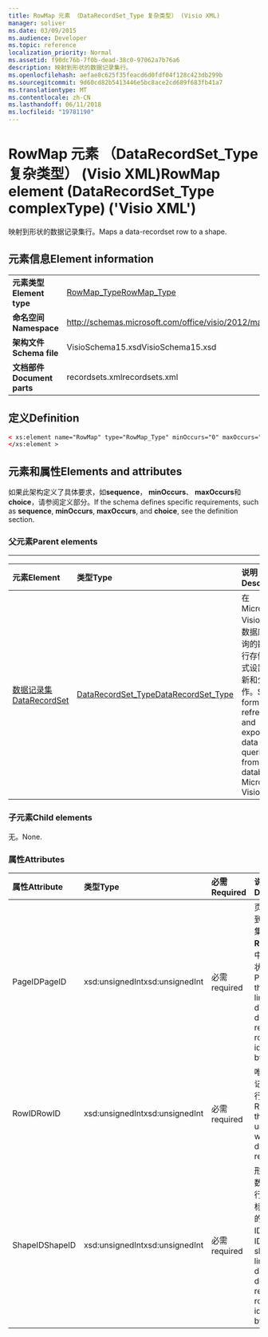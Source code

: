 ```yaml
---
title: RowMap 元素 （DataRecordSet_Type 复杂类型） (Visio XML)
manager: soliver
ms.date: 03/09/2015
ms.audience: Developer
ms.topic: reference
localization_priority: Normal
ms.assetid: f90dc76b-7f0b-dead-38c0-97062a7b76a6
description: 映射到形状的数据记录集行。
ms.openlocfilehash: aefae8c625f35feacd6d0fdf04f128c423db299b
ms.sourcegitcommit: 9d60cd82b5413446e5bc8ace2cd689f683fb41a7
ms.translationtype: MT
ms.contentlocale: zh-CN
ms.lasthandoff: 06/11/2018
ms.locfileid: "19781190"
---
```

# <a name="rowmap-element-datarecordsettype-complextype-visio-xml"></a><span data-ttu-id="afd64-103">RowMap 元素 （DataRecordSet_Type 复杂类型） (Visio XML)</span><span class="sxs-lookup"><span data-stu-id="afd64-103">RowMap element (DataRecordSet_Type complexType) ('Visio XML')</span></span>

<span data-ttu-id="afd64-104">映射到形状的数据记录集行。</span><span class="sxs-lookup"><span data-stu-id="afd64-104">Maps a data-recordset row to a shape.</span></span>
  
## <a name="element-information"></a><span data-ttu-id="afd64-105">元素信息</span><span class="sxs-lookup"><span data-stu-id="afd64-105">Element information</span></span>

|||
|:-----|:-----|
|<span data-ttu-id="afd64-106">**元素类型**</span><span class="sxs-lookup"><span data-stu-id="afd64-106">**Element type**</span></span> <br/> |[<span data-ttu-id="afd64-107">RowMap_Type</span><span class="sxs-lookup"><span data-stu-id="afd64-107">RowMap_Type</span></span>](rowmap_type-complextypevisio-xml.md) <br/> |
|<span data-ttu-id="afd64-108">**命名空间**</span><span class="sxs-lookup"><span data-stu-id="afd64-108">**Namespace**</span></span> <br/> |http://schemas.microsoft.com/office/visio/2012/main  <br/> |
|<span data-ttu-id="afd64-109">**架构文件**</span><span class="sxs-lookup"><span data-stu-id="afd64-109">**Schema file**</span></span> <br/> |<span data-ttu-id="afd64-110">VisioSchema15.xsd</span><span class="sxs-lookup"><span data-stu-id="afd64-110">VisioSchema15.xsd</span></span>  <br/> |
|<span data-ttu-id="afd64-111">**文档部件**</span><span class="sxs-lookup"><span data-stu-id="afd64-111">**Document parts**</span></span> <br/> |<span data-ttu-id="afd64-112">recordsets.xml</span><span class="sxs-lookup"><span data-stu-id="afd64-112">recordsets.xml</span></span>  <br/> |
   
## <a name="definition"></a><span data-ttu-id="afd64-113">定义</span><span class="sxs-lookup"><span data-stu-id="afd64-113">Definition</span></span>

```XML
< xs:element name="RowMap" type="RowMap_Type" minOccurs="0" maxOccurs="unbounded" >
</xs:element >
```

## <a name="elements-and-attributes"></a><span data-ttu-id="afd64-114">元素和属性</span><span class="sxs-lookup"><span data-stu-id="afd64-114">Elements and attributes</span></span>

<span data-ttu-id="afd64-115">如果此架构定义了具体要求，如**sequence**， **minOccurs**、 **maxOccurs**和**choice**，请参阅定义部分。</span><span class="sxs-lookup"><span data-stu-id="afd64-115">If the schema defines specific requirements, such as **sequence**, **minOccurs**, **maxOccurs**, and **choice**, see the definition section.</span></span> 
  
### <a name="parent-elements"></a><span data-ttu-id="afd64-116">父元素</span><span class="sxs-lookup"><span data-stu-id="afd64-116">Parent elements</span></span>

****

|<span data-ttu-id="afd64-117">**元素**</span><span class="sxs-lookup"><span data-stu-id="afd64-117">**Element**</span></span>|<span data-ttu-id="afd64-118">**类型**</span><span class="sxs-lookup"><span data-stu-id="afd64-118">**Type**</span></span>|<span data-ttu-id="afd64-119">**说明**</span><span class="sxs-lookup"><span data-stu-id="afd64-119">**Description**</span></span>|
|:-----|:-----|:-----|
|[<span data-ttu-id="afd64-120">数据记录集</span><span class="sxs-lookup"><span data-stu-id="afd64-120">DataRecordSet</span></span>](datarecordset-element-datarecordsets_type-complextypevisio-xml.md) <br/> |[<span data-ttu-id="afd64-121">DataRecordSet_Type</span><span class="sxs-lookup"><span data-stu-id="afd64-121">DataRecordSet_Type</span></span>](datarecordset_type-complextypevisio-xml.md) <br/> |<span data-ttu-id="afd64-122">在 Microsoft Visio 中对从数据库中查询的数据进行存储、格式设置、刷新和公开操作。</span><span class="sxs-lookup"><span data-stu-id="afd64-122">Stores, formats, refreshes, and exposes data queried from a database in Microsoft Visio.</span></span>  <br/> |
   
### <a name="child-elements"></a><span data-ttu-id="afd64-123">子元素</span><span class="sxs-lookup"><span data-stu-id="afd64-123">Child elements</span></span>

<span data-ttu-id="afd64-124">无。</span><span class="sxs-lookup"><span data-stu-id="afd64-124">None.</span></span>
  
### <a name="attributes"></a><span data-ttu-id="afd64-125">属性</span><span class="sxs-lookup"><span data-stu-id="afd64-125">Attributes</span></span>

|<span data-ttu-id="afd64-126">**属性**</span><span class="sxs-lookup"><span data-stu-id="afd64-126">**Attribute**</span></span>|<span data-ttu-id="afd64-127">**类型**</span><span class="sxs-lookup"><span data-stu-id="afd64-127">**Type**</span></span>|<span data-ttu-id="afd64-128">**必需**</span><span class="sxs-lookup"><span data-stu-id="afd64-128">**Required**</span></span>|<span data-ttu-id="afd64-129">**说明**</span><span class="sxs-lookup"><span data-stu-id="afd64-129">**Description**</span></span>|<span data-ttu-id="afd64-130">**可能的值**</span><span class="sxs-lookup"><span data-stu-id="afd64-130">**Possible values**</span></span>|
|:-----|:-----|:-----|:-----|:-----|
|<span data-ttu-id="afd64-131">PageID</span><span class="sxs-lookup"><span data-stu-id="afd64-131">PageID</span></span>  <br/> |<span data-ttu-id="afd64-132">xsd:unsignedInt</span><span class="sxs-lookup"><span data-stu-id="afd64-132">xsd:unsignedInt</span></span>  <br/> |<span data-ttu-id="afd64-133">必需</span><span class="sxs-lookup"><span data-stu-id="afd64-133">required</span></span>  <br/> |<span data-ttu-id="afd64-134">页面的链接到数据记录集行由**RowID**标识中数据的形状的 ID。</span><span class="sxs-lookup"><span data-stu-id="afd64-134">Page ID of the shape linked to data in the data-recordset row identified by **RowID**.</span></span>  <br/> |<span data-ttu-id="afd64-135">Xsd:unsignedInt 类型的值。</span><span class="sxs-lookup"><span data-stu-id="afd64-135">Values of the xsd:unsignedInt type.</span></span>  <br/> |
|<span data-ttu-id="afd64-136">RowID</span><span class="sxs-lookup"><span data-stu-id="afd64-136">RowID</span></span>  <br/> |<span data-ttu-id="afd64-137">xsd:unsignedInt</span><span class="sxs-lookup"><span data-stu-id="afd64-137">xsd:unsignedInt</span></span>  <br/> |<span data-ttu-id="afd64-138">必需</span><span class="sxs-lookup"><span data-stu-id="afd64-138">required</span></span>  <br/> |<span data-ttu-id="afd64-139">唯一的数据记录集内的行的行 ID。</span><span class="sxs-lookup"><span data-stu-id="afd64-139">Row ID of the row, unique within the data recordset.</span></span>  <br/> |<span data-ttu-id="afd64-140">Xsd:unsignedInt 类型的值。</span><span class="sxs-lookup"><span data-stu-id="afd64-140">Values of the xsd:unsignedInt type.</span></span>  <br/> |
|<span data-ttu-id="afd64-141">ShapeID</span><span class="sxs-lookup"><span data-stu-id="afd64-141">ShapeID</span></span>  <br/> |<span data-ttu-id="afd64-142">xsd:unsignedInt</span><span class="sxs-lookup"><span data-stu-id="afd64-142">xsd:unsignedInt</span></span>  <br/> |<span data-ttu-id="afd64-143">必需</span><span class="sxs-lookup"><span data-stu-id="afd64-143">required</span></span>  <br/> |<span data-ttu-id="afd64-144">形状链接到数据记录集行由**RowID**标识中数据的形状的 ID。</span><span class="sxs-lookup"><span data-stu-id="afd64-144">Shape ID of the shape linked to data in the data-recordset row identified by **RowID**.</span></span>  <br/> |<span data-ttu-id="afd64-145">Xsd:unsignedInt 类型的值。</span><span class="sxs-lookup"><span data-stu-id="afd64-145">Values of the xsd:unsignedInt type.</span></span>  <br/> |
   

